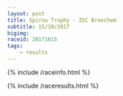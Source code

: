 ```yaml
---
layout: post
title: Spirou Trophy - ZSC Broechem
subtitle: 15/10/2017
bigimg: 
raceid: 20171015
tags:
    - results
---
```


{% include /raceinfo.html %}
<!--more-->
{% include /raceresults.html %}